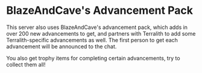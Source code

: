 # BlazeAndCave's Advancement Pack

This server also uses BlazeAndCave's advancement pack, which adds in over 200 new advancements to get, and partners with Terralith to add some Terralith-specific advancements as well. The first person to get each advancement will be announced to the chat.&#x20;

You also get trophy items for completing certain advancements, try to collect them all!

